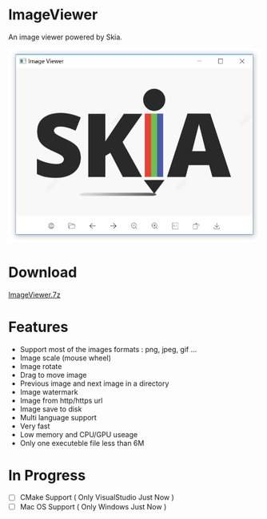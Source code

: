 # ImageViewer

An image viewer powered by Skia.

![](./doc/app.png)

# Download

[ImageViewer.7z](https://github.com/xland/ImageViewer/releases/download/1.0.0/ImageViewer.7z)

# Features

- Support most of the images formats : png, jpeg, gif ...
- Image scale (mouse wheel)
- Image rotate
- Drag to move image
- Previous image and next image in a directory
- Image watermark
- Image from http/https url
- Image save to disk
- Multi language support
- Very fast
- Low memory and CPU/GPU useage
- Only one executeble file less than 6M

# In Progress

- [ ] CMake Support ( Only VisualStudio Just Now )
- [ ] Mac OS Support ( Only Windows Just Now )
